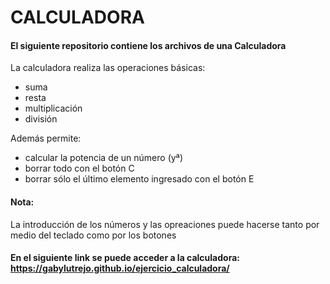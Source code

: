 # CALCULADORA

#### El siguiente repositorio contiene los archivos de una Calculadora
La calculadora realiza las operaciones básicas:
<ul>
  <li> suma </li>
  <li> resta </li>
  <li> multiplicación </li>
  <li> división </li>
</ul>

Además permite:
<ul>
  <li> calcular la potencia de un número (yª) </li>
  <li> borrar todo con el botón C </li>
  <li> borrar sólo el último elemento ingresado con el botón E </li>
</ul>

#### Nota:
La introducción de los números y las opreaciones puede hacerse tanto por medio del teclado como por los botones
#### En el siguiente link se puede acceder a la calculadora: https://gabylutrejo.github.io/ejercicio_calculadora/
